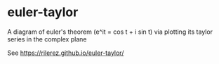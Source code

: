 # euler-taylor
A diagram of euler's theorem (e^it = cos t + i sin t) via plotting its taylor series in the complex plane

See https://rilerez.github.io/euler-taylor/ 
